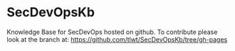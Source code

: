 # SecDevOpsKb
Knowledge Base for SecDevOps hosted on github. To contribute please look at the branch at: https://github.com/tlwt/SecDevOpsKb/tree/gh-pages
